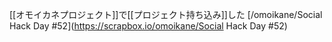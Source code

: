 
[[オモイカネプロジェクト]]で[[プロジェクト持ち込み]]した
[/omoikane/Social Hack Day #52](https://scrapbox.io/omoikane/Social Hack Day #52)
